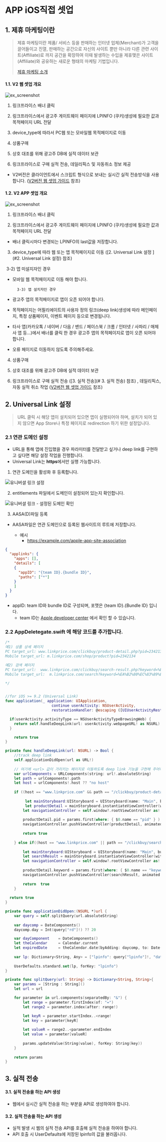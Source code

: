 # APP iOS직접 셋업

## 1. 제휴 마케팅이란

> 제휴 마케팅이란 제품/ 서비스 등을 판매하는 인터넷 업체(Merchant)가 고객을 끌어들이고 진열, 판매하는 공간으로 자신의 사이트 뿐만 아니라 다른 관련 사이트(Affiliate)로 까지 공간을 확장하여 
> 이때 발생하는 수입을 제휴맺은 사이트(Affiliate)와 공유하는 새로운 형태의 마케팅 기법입니다.
>
> [제휴 마케팅 소개](https://helpdest.linkprice.com/pages/merchant-faq-introduce)



#### 1.1. V2 웹 셋업 개요 

![ex_screenshot](../v2_web_setup_process_img.png)

1) 링크프라이스 배너 클릭

2) 링크프라이스에서 광고주 게이트웨이 페이지에 LPINFO (쿠키)생성에 필요한 값과 목적페이지 URL 전달

3) device_type에 따라서 PC웹 또는 모바일웹 목적페이지로 이동

4) 상품구매 

5) 상호 대조를 위해 광고주 DB에 실적 데이터 보관

6) 링크프라이스로 구매 실적 전송, 데일리픽스 및 자동취소 정보 제공 

- V2버전은 클라이언트에서 스크립트 형식으로 보내는 실시간 실적 전송방식을 사용합니다. ([V2버전 웹 셋업 가이드](https://github.com/linkprice/MerchantSetup/blob/v2/Merchant%20Setup%20Guide_Kor_ver2.5.pdf) 참조)



#### 1.2. V2 APP 셋업 개요 

![ex_screenshot](../v2_app_setup_process_img.png)

1) 링크프라이스 배너 클릭

2) 링크프라이스에서 광고주 게이트웨이 페이지에 LPINFO (쿠키)생성에 필요한 값과 목적페이지 URL 전달

- 배너 클릭시마다 변경되는 LPINFO의 last값을 저장합니다. 

3) device_type에 따라 웹 또는 앱 목적페이지로 이동 ([2. Universal Link 설정 ](#2. Universal Link 설정) 참조)

​	3-2) 앱 미설지자인 경우 

- 모바일 웹 목적페이지로 이동 해야 합니다. 

		3-3) 앱 설치자인 경우 

- 광고주 앱의 목적페이지로 앱이 오픈 되어야 합니다. 
- 목적페이지는 어필리에이트의 사용자 정의 링크(deep link)생성에 따라 메인페이지, 특정 상품페이지, 이벤트 페이지 등으로 변경됩니다. 
- 타사 앱(카카오톡 / 네이버 / 다음 / 밴드 / 페이스북 / 크롬 / 인터넷 / 사파리 / 매체사 앱 등…)에서 배너를 클릭 한 경우 광고주 앱의 목적페이지로 앱이 오픈 되어야 합니다. 
- 오류 페이지로 이동하지 않도록 주의해주세요.

4) 상품구매 

5) 상호 대조를 위해 광고주 DB에 실적 데이터 보관

6) 링크프라이스로 구매 실적 전송 ([3. 실적 전송](# 3. 실적 전송) 참조) , 데일리픽스, 자동 실적 취소 작업 ([V2버전 웹 셋업 가이드](https://github.com/linkprice/MerchantSetup/blob/v2/Merchant%20Setup%20Guide_Kor_ver2.5.pdf) 참조)



## 2. Universal Link 설정 

> URL 클릭 시 해당 앱이 설치되어 있으면 앱이 실행되어야 하며, 설치가 되어 있지 않으면 App Store나 특정 페이지로 redirection 하기 위한 설정입니다.



### 2.1 연관 도메인 설정 

* URL을 통해 앱에 진입했을 경우 파라미터를 전달받고 싶거나 deep link를 구현하고 싶다면 해당 설정 작업을 진행합니다. 
* Universal Link는 **https**에서만 실행 가능합니다.

1. 연관 도메인을 활성화 후 등록합니다. 

![유니버셜 링크 설정](https://github.com/linkprice/MerchantSetup/blob/master/App/Lpmat_iOS/01.png)

2. entitlements 파일에서 도메인이 설정되어 있는지 확인합니다.

![유니버셜 링크 - 설정된 도메인 확인](https://github.com/linkprice/MerchantSetup/blob/master/App/Lpmat_iOS/02.png)

3. AASA(D)파일 등록

* AASA파일은 연관 도메인으로 등록된 웹사이트의 루트에 저장합니다.

	* 예시
    	* https://example.com/apple-app-site-association

```json
{
  "applinks": {
    "apps": [],
    "details": [
    {
      "appID": "{team ID}.{bundle ID}",
      "paths": ["*"]
    }
    ]
  }
}
```

* appID: team ID와 bundle ID로 구성되며, 포맷은 {team ID}.{Bundle ID} 입니다.
    * team ID는 [Apple developer center](https://developer.apple.com/membercenter) 에서 확인 할 수 있습니다.

### 2.2 AppDeletegate.swift 에 해당 코드를 추가합니다.

``` swift
/*
예1) 상품 상세 페이지
PC target_url: www.linkprice.com/clickbuy/product-detail.php?pid=2342134&show=AHFSD 
Mobile target_url: m.linkprice.com/shop/product?pid=2342134

예2) 검색 페이지
PC target_url:  www.linkprice.com/clickbuy/search-result.php?keyword=%EA%B2%80%EC%83%89%EC%96%B4
Mobile target_url:  m.linkprice.com/search?keyword=%EA%B2%80%EC%83%89%EC%96%B4

*/


//for iOS >= 9.2 (Universal Link)
func application(_ application: UIApplication,
                     continue userActivity: NSUserActivity,
                     restorationHandler: @escaping ([UIUserActivityRestoring]?) -> Void) -> Bool {

  if(userActivity.activityType == NSUserActivityTypeBrowsingWeb) {
  	return self.handleDeepLink(url: userActivity.webpageURL! as NSURL)
  }

	return true
}

private func handleDeepLink(url: NSURL) -> Bool {
    //track deep link
    self.applicationDidOpen(url as URL!)
    
    // 여기에 <url> 값이 가리키는 페이지로 이동하도록 deep link 기능을 구현해 주어야 합니다.
    var urlComponents = URLComponents(string: url!.absoluteString)
    let path = urlComponents!.path
    let host = urlComponents!.host ?? "no host"
        
    if ((host == "www.linkprice.com" && path == "/clickbuy/product-detail.php") || (host == "m.linkprice.com" && path =="/shop/product")) {
  
         let mainStoryboard:UIStoryboard = UIStoryboard(name: "Main", bundle: nil)
         let productDetail = mainStoryboard.instantiateViewController(withIdentifier: "productDetailViewController") as! productDetailViewController
        let navigationController = self.window?.rootViewController as! UINavigationController
        
        productDetail.pid = params.first(where: { $0.name == "pid" } )
        navigationController.pushViewController(productDetail, animated: false)
    
        return true
        
    } else if((host == "www.linkprice.com" || path == "/clickbuy/search-result.php") || (host == "m.linkprice.com" && path = "/search")) {
        
        let mainStoryboard:UIStoryboard = UIStoryboard(name: "Main", bundle: nil)
        let searchResult = mainStoryboard.instantiateViewController(withIdentifier: "searchResultViewController") as! productDetailViewController
        let navigationController = self.window?.rootViewController as! UINavigationController
        
        productDetail.keyword = params.first(where: { $0.name == "keyword" } )
        navigationController.pushViewController(searchResult, animated: false)
        
        return  true
    }  
   
  return true
}

private func applicationDidOpen:(NSURL *)url {
	var query = self.splitQuery(url.absoluteString)
        
    var daycomp = DateComponents()
    daycomp.day = Int(query["rd"]!) ?? 20

    var dayComponent    = DateComponents()
    let theCalendar     = Calendar.current
    let expiredDate     = theCalendar.date(byAdding: daycomp, to: Date())
        
    var lp: Dictionary<String, Any> = ["lpinfo": query["lpinfo"]!, "date": expDate!]
        
    UserDefaults.standard.set(lp, forKey: "lpinfo")
}

private func splitQuery(url: String) -> Dictionary<String, String>{
    var params = [String : String]()
    let url = url

    for parameter in url.components(separatedBy: "&") {
        let range = parameter.firstIndex(of: "=")
        let range2 = parameter.index(after: range!)

        let keyR = parameter.startIndex..<range!
        let key = parameter[keyR] 
        
        let valueR = range2..<parameter.endIndex
        let value = parameter[valueR]
        
        params.updateValue(String(value), forKey: String(key))
    }
    
    return params
}
```



## 3. 실적 전송

#### 3.1. 실적 전송을 하는 API 생성

* 웹에서 실시간 실적 전송을 하는 부분을 API로 생성하여야 합니다.

#### 3.2. 실적 전송을 하는 API 생성

* 실적 발생 시 웹의 실적 전송 API를 호출해 실적 전송을 하여야 합니다.
* API 호출 시 UserDefaults에 저장된 lpinfo의 값을 불러옵니다.


